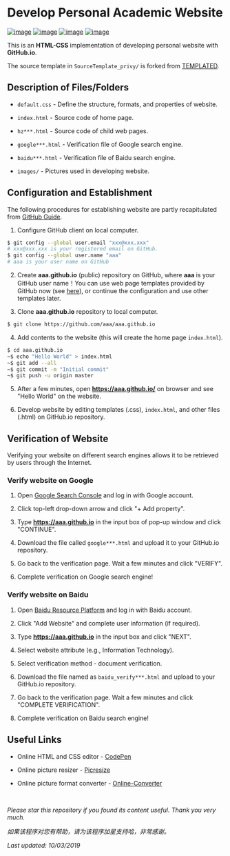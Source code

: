 # Develop Personal Academic Website

[![image](https://img.shields.io/badge/license-MIT-lightgrey.svg)]()
[![image](https://img.shields.io/badge/lagrange-html%20%7C%20css-blue.svg)]()
[![image](https://img.shields.io/badge/status-stable-brightgreen.svg)]()
[![image](https://img.shields.io/badge/build-passing-brightgreen.svg)]()

This is an **HTML-CSS** implementation of developing personal website with **GitHub.io**.

The source template in ```SourceTemplate_privy/``` is forked from [TEMPLATED](http://templated.co).

## Description of Files/Folders

- ```default.css``` - Define the structure, formats, and properties of website.

- ```index.html``` - Source code of home page.

- ```hz***.html``` - Source code of child web pages.

- ```google***.html``` - Verification file of Google search engine.

- ```baidu***.html``` - Verification file of Baidu search engine.

- ```images/``` - Pictures used in developing website.

## Configuration and Establishment

The following procedures for establishing website are partly recapitulated from [GitHub Guide](https://pages.github.com/).

1. Configure GitHub client on local computer.
```bash
$ git config --global user.email "xxx@xxx.xxx"
# xxx@xxx.xxx is your registered email on GitHub.
$ git config --global user.name "aaa"
# aaa is your user name on GitHub
```

2. Create __aaa.github.io__ (public) repository on GitHub, where __aaa__ is your GitHub user name！You can use web page templates provided by GitHub now (see [here](https://blog.csdn.net/renfufei/article/details/37725057)), or continue the configuration and use other templates later.

3. Clone __aaa.github.io__ repository to local computer.
```bash
$ git clone https://github.com/aaa/aaa.github.io
```

4. Add contents to the website (this will create the home page ```index.html```).
```bash
$ cd aaa.github.io
~$ echo "Hello World" > index.html
~$ git add --all
~$ git commit -m "Initial commit"
~$ git push -u origin master
```

5. After a few minutes, open __https://aaa.github.io/__ on browser and see "Hello World" on the website.

6. Develop website by editing templates (.css), ```index.html```, and other files (.html) on GitHub.io repository.

## Verification of Website

Verifying your website on different search engines allows it to be retrieved by users through the Internet.

### Verify website on Google

1. Open [Google Search Console](https://search.google.com/search-console/about) and log in with Google account.

2. Click top-left drop-down arrow and click "+ Add property".

3. Type __https://aaa.github.io__ in the input box of pop-up window and click "CONTINUE".

4. Download the file called ```google***.html``` and upload it to your GitHub.io repository.

5. Go back to the verification page. Wait a few minutes and click "VERIFY".

6. Complete verification on Google search engine!

### Verify website on Baidu

1. Open [Baidu Resource Platform](https://ziyuan.baidu.com/) and log in with Baidu account.

2. Click "Add Website" and complete user information (if required).

3. Type __https://aaa.github.io__ in the input box and click "NEXT".

4. Select website attribute (e.g., Information Technology).

5. Select verification method - document verification.

6. Download the file named as ```baidu_verify***.html``` and upload to your GitHub.io repository.

7. Go back to the verification page. Wait a few minutes and click "COMPLETE VERIFICATION".

8. Complete verification on Baidu search engine!

## Useful Links

* Online HTML and CSS editor - [CodePen](https://codepen.io/)

* Online picture resizer - [Picresize](http://www.picresize.com/)

* Online picture format converter - [Online-Converter](https://www.online-convert.com/)

<br>

<i>Please star this repository if you found its content useful. Thank you very much.</i>

<i>如果该程序对您有帮助，请为该程序加星支持哈，非常感谢。</i>

<i>Last updated: 10/03/2019</i>

